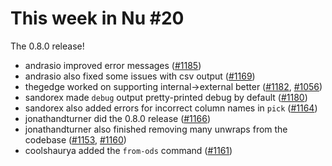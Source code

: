 # This week in Nu #20

The 0.8.0 release! 

- andrasio improved error messages ([#1185](https://github.com/nushell/nushell/pull/1185))
- andrasio also fixed some issues with csv output ([#1169](https://github.com/nushell/nushell/pull/1169))
- thegedge worked on supporting internal→external better ([#1182](https://github.com/nushell/nushell/pull/1182), [#1056](https://github.com/nushell/nushell/pull/1056))
- sandorex made `debug` output pretty-printed debug by default ([#1180](https://github.com/nushell/nushell/pull/1180))
- sandorex also added errors for incorrect column names in `pick` ([#1164](https://github.com/nushell/nushell/pull/1164))
- jonathandturner did the 0.8.0 release ([#1166](https://github.com/nushell/nushell/pull/1166))
- jonathandturner also finished removing many unwraps from the codebase ([#1153](https://github.com/nushell/nushell/pull/1153), [#1160](https://github.com/nushell/nushell/pull/1160))
- coolshaurya added the `from-ods` command ([#1161](https://github.com/nushell/nushell/pull/1161))